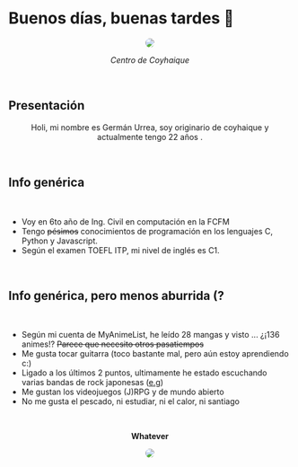 # Buenos días, buenas tardes 👋

<div align="center">
    <img src='https://dgoz6t0l59f4w.cloudfront.net/blog_article_assets/images/000/002/324/original/centrocoyhaique_2.jpg?1604373267' style="border-radius: 12px"> 
    <p><em>Centro de Coyhaique</em><p>
</div>

<br>

## Presentación
<div align="center">

Holi, mi nombre es Germán Urrea, soy originario de coyhaique y actualmente tengo 22 años .

</div>

<br>

## Info genérica 

<br>

- Voy en 6to año de Ing. Civil en computación en la FCFM
- Tengo ~~pésimos~~ conocimientos de programación en los lenguajes C, Python y Javascript.
- Según el examen TOEFL ITP, mi nivel de inglés es C1.
<br>

## Info genérica, pero menos aburrida (?
<br>

- Según mi cuenta de MyAnimeList, he leído 28 mangas y visto ... ¿¡136 animes!? ~~Parece que necesito otros pasatiempos~~
- Me gusta tocar guitarra (toco bastante mal, pero aún estoy aprendiendo c:)
- Ligado a los últimos 2 puntos, ultimamente he estado escuchando varias bandas de rock japonesas ([e.g](https://www.youtube.com/watch?v=OuSFM2l9OaI&ab_channel=%E3%83%A8%E3%83%AB%E3%82%B7%E3%82%AB%2Fn-bunaOfficial))
- Me gustan los videojuegos (J)RPG y de mundo abierto
- No me gusta el pescado, ni estudiar, ni el calor, ni santiago

<br>
<div align="center">
    <p><b>Whatever</b></p>
    <img src='https://media.tenor.com/x-_5LHTnUpYAAAAM/dance-anime.gif' style="border-radius: 12px"> 
    
</div>



